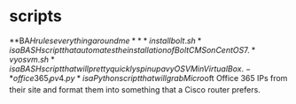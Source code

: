# scripts

**BA$H rules everything around me**  
*installbolt.sh* is a BASH script that automates the installation of Bolt CMS on CentOS 7.  
*vyosvm.sh* is a BASH script that will pretty quickly spin up a vyOS VM in VirtualBox.-
*office365_ipv4.py* is a Python script that will grab Micro$oft Office 365 IPs from their site and format them into something that a Cisco router prefers.
